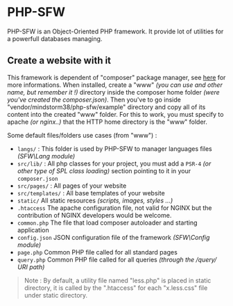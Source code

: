 # PHP-SFW
PHP-SFW is an Object-Oriented PHP framework. It provide lot of utilities for a powerfull databases managing.

## Create a website with it
This framework is dependent of "composer" package manager, see [here](https://packagist.org/packages/mindstorm38/php-sfw) for more informations.
When installed, create a "www" *(you can use and other name, but remember it !)* directory inside the composer home folder *(were you've created the composer.json)*.
Then you've to go inside "vendor/mindstorm38/php-sfw/example" directory and copy all of its content into the created "www" folder.
For this to work, you must specify to apache *(or nginx..)* that the HTTP home directory is the "www" folder.

Some default files/folders use cases (from "www") :
- `langs/` : This folder is used by PHP-SFW to manager languages files *(SFW\Lang module)*
- `src/lib/` : All php classes for your project, you must add a `PSR-4` *(or other type of SPL class loading)* section pointing to it in your `composer.json`
- `src/pages/` : All pages of your website
- `src/templates/` : All base templates of your website
- `static/` All static resources *(scripts, images, styles ...)*
- `.htaccess` The apache configuration file, not valid for NGINX but the contribution of NGINX developers would be welcome.
- `common.php` The file that load composer autoloader and starting application
- `config.json` JSON configuration file of the framework *(SFW\Config module)*
- `page.php` Common PHP file called for all standard pages
- `query.php` Common PHP file called for all queries *(through the /query/<name> URI path)*	

> Note : By default, a utility file named "less.php" is placed in static directory, it is called by the ".htaccess" for each "x.less.css" file under static directory.